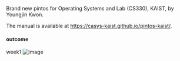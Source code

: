 Brand new pintos for Operating Systems and Lab (CS330), KAIST, by Youngjin Kwon.

The manual is available at https://casys-kaist.github.io/pintos-kaist/.

#### outcome
week1
![image](https://github.com/eunsik-kim/pintos11/assets/153556378/a77c6e1a-0678-4547-9bbe-b803fe87acfb)
